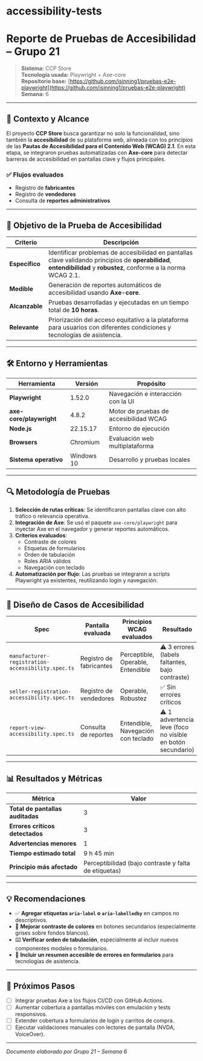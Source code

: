 # accessibility-tests
# **Reporte de Pruebas de Accesibilidad – Grupo 21**

> **Sistema:** CCP Store  
> **Tecnología usada:** Playwright + Axe-core  
> **Repositorio base:** [https://github.com/isinning1/pruebas-e2e-playwright](https://github.com/isinning1/pruebas-e2e-playwright)  
> **Semana:** 6  

---

## 🧭 Contexto y Alcance

El proyecto **CCP Store** busca garantizar no solo la funcionalidad, sino también la **accesibilidad** de su plataforma web, alineada con los principios de las **Pautas de Accesibilidad para el Contenido Web (WCAG) 2.1**. En esta etapa, se integraron pruebas automatizadas con **Axe-core** para detectar barreras de accesibilidad en pantallas clave y flujos principales.

### ✅ Flujos evaluados

- Registro de **fabricantes**
- Registro de **vendedores**
- Consulta de **reportes administrativos**

---

## 🎯 Objetivo de la Prueba de Accesibilidad

| Criterio     | Descripción |
|--------------|-------------|
| **Específico** | Identificar problemas de accesibilidad en pantallas clave validando principios de **operabilidad**, **entendibilidad** y **robustez**, conforme a la norma WCAG 2.1. |
| **Medible**    | Generación de reportes automáticos de accesibilidad usando **Axe-core**. |
| **Alcanzable** | Pruebas desarrolladas y ejecutadas en un tiempo total de **10 horas**. |
| **Relevante**  | Priorización del acceso equitativo a la plataforma para usuarios con diferentes condiciones y tecnologías de asistencia. |

---

## 🛠️ Entorno y Herramientas

| Herramienta              | Versión     | Propósito |
|--------------------------|-------------|-----------|
| **Playwright**           | 1.52.0      | Navegación e interacción con la UI |
| **axe-core/playwright**  | 4.8.2       | Motor de pruebas de accesibilidad WCAG |
| **Node.js**              | 22.15.17    | Entorno de ejecución |
| **Browsers**             | Chromium    | Evaluación web multiplataforma |
| **Sistema operativo**    | Windows 10  | Desarrollo y pruebas locales |

---

## 🔍 Metodología de Pruebas

1. **Selección de rutas críticas**: Se identificaron pantallas clave con alto tráfico o relevancia operativa.
2. **Integración de Axe**: Se usó el paquete `axe-core/playwright` para inyectar Axe en el navegador y generar reportes automáticos.
3. **Criterios evaluados**:  
   - Contraste de colores  
   - Etiquetas de formularios  
   - Orden de tabulación  
   - Roles ARIA válidos  
   - Navegación con teclado  
4. **Automatización por flujo**: Las pruebas se integraron a scripts Playwright ya existentes, reutilizando login y navegación.

---

## 🧪 Diseño de Casos de Accesibilidad

| **Spec** | **Pantalla evaluada** | **Principios WCAG evaluados** | **Resultado** |
|---------|------------------------|-------------------------------|----------------|
| `manufacturer-registration-accessibility.spec.ts` | Registro de fabricantes | Perceptible, Operable, Entendible | ⚠️ 3 errores (labels faltantes, bajo contraste) |
| `seller-registration-accessibility.spec.ts` | Registro de vendedores | Operable, Robustez | ✅ Sin errores críticos |
| `report-view-accessibility.spec.ts` | Consulta de reportes | Entendible, Navegación con teclado | ⚠️ 1 advertencia leve (foco no visible en botón secundario) |

---

## 📊 Resultados y Métricas

| Métrica | Valor |
|--------|--------|
| **Total de pantallas auditadas** | 3 |
| **Errores críticos detectados** | 3 |
| **Advertencias menores** | 1 |
| **Tiempo estimado total** | 9 h 45 min |
| **Principio más afectado** | Perceptibilidad (bajo contraste y falta de etiquetas) |

---

## 💡 Recomendaciones

- ✅ **Agregar etiquetas `aria-label` o `aria-labelledby`** en campos no descriptivos.  
- 🎨 **Mejorar contraste de colores** en botones secundarios (especialmente grises sobre fondos blancos).  
- ⌨️ **Verificar orden de tabulación**, especialmente al incluir nuevos componentes modales o formularios.  
- 📣 **Incluir un resumen accesible de errores en formularios** para tecnologías de asistencia.

---

## 🚀 Próximos Pasos

- [ ] Integrar pruebas Axe a los flujos CI/CD con GitHub Actions.  
- [ ] Aumentar cobertura a pantallas móviles con emulación y tests responsivos.  
- [ ] Extender cobertura a formularios de login y carritos de compra.  
- [ ] Ejecutar validaciones manuales con lectores de pantalla (NVDA, VoiceOver).

---

*Documento elaborado por Grupo 21 – Semana 6*
